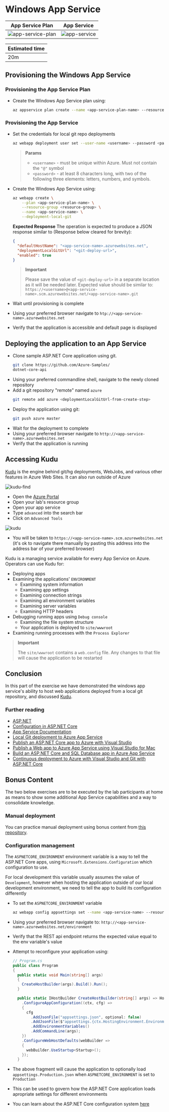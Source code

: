 # Windows App Service

| App Service Plan                                | App Service                           |
| ----------------------------------------------- | ------------------------------------- |
| ![app-service-plan](./img/app-service-plan.svg) | ![app-service](./img/app-service.svg) |

|Estimated time|
|-|
20m|

## Provisioning the Windows App Service
### Provisioning the App Service Plan

- Create the Windows App Service plan using:
  ```bash
  az appservice plan create --name <app-service-plan-name> --resource-group <resource-group> --number-of-workers 1 --sku B2
  ```

### Provisioning the App Service
- Set the credentials for local git repo deployments
  ```bash
  az webapp deployment user set --user-name <username> --password <password>
  ```
  > **Params**
  >
  > - `<username>` - must be unique within Azure. Must not contain the `"@"` symbol
  > - `<password>` - at least 8 characters long, with two of the following three elements: letters, numbers, and symbols.

  

- Create the Windows App Service using:
  ```bash
  az webapp create \
      --plan <app-service-plan-name> \
      --resource-group <resource-group> \
      --name <app-service-name> \
      --deployment-local-git
  ```

  **Expected Response**
  The operation is expected to produce a JSON response similar to (Response below cleared for brevity):

  ```json
  {  
    "defaultHostName": "<app-service-name>.azurewebsites.net",
    "deploymentLocalGitUrl": "<git-deploy-url>",
    "enabled": true
  }
  ```

  > **Important**
  >
  > Please save the value of `<git-deploy-url>` in a separate location as it will be needed later.
  > Expected value should be similar to:
  > `https://<username>@<app-service-name>.scm.azurewebsites.net/<app-service-name>.git`

- Wait until provisioning is complete
- Using your preferred browser navigate to `htp://<app-service-name>.azurewebsites.net`
- Verify that the application is accessible and default page is displayed


## Deploying the application to an App Service

- Clone sample ASP.NET Core application using git.
  ```bash
  git clone https://github.com/Azure-Samples/
  dotnet-core-api
  ```
- Using your preferred commandline shell, navigate to the newly cloned repository
- Add a git repository "remote" named `azure`
  ```bash
  git remote add azure <deploymentLocalGitUrl-from-create-step>
  ```
- Deploy the application using git:
  ```bash
  git push azure master
  ```
- Wait for the deployment to complete
- Using your preferred browser navigate to `http://<app-service-name>.azurewebsites.net`
- Verify that the application is running

## Accessing Kudu

[Kudu](https://github.com/projectkudu/kudu) is the engine behind git/hg deployments, WebJobs, and various other features in Azure Web Sites. It can also run outside of Azure

![kudu-find](./img/0101-find-kudu.png)
- Open the [Azure Portal](https://portal.azure.com)
- Open your lab's resource group
- Open your app service
- Type `advanced` into the search bar
- Click on `Advanced Tools`

![kudu](./img/0102-kudu.png)
- You will be taken to `https://<app-service-name>.scm.azurewebsites.net` (it's ok to navigate there manually by pasting this address into the address bar of your preferred browser)

Kudu is a managing service available for every App Service on Azure. Operators can use Kudu for:
- Deploying apps
- Examining the applications' `ENVIRONMENT`
  - Examining system information
  - Examining ąpp settings
  - Examining connection strings
  - Examining all environment variables
  - Examining server variables
  - Examining HTTP headers
- Debugging running apps using `Debug console`
  - Examining the file system structure
  - Your application is deployed to `site/wwwroot`
- Examining running processes with the `Process Explorer`

> **Important**
>
> The `site/wwwroot` contains a `web.config` file. Any changes to that file will cause the application to be restarted

## Conclusion

In this part of the exercise we have demonstrated the windows app service's ability to host web applications deployed from a local git repository, and discussed [Kudu](https://github.com/projectkudu/kudu).

### Further reading
- [ASP.NET](https://dotnet.microsoft.com/apps/aspnet)
- [Configuration in ASP.NET Core](https://docs.microsoft.com/en-us/aspnet/core/fundamentals/configuration/?view=aspnetcore-3.1)
- [App Service Documentation](https://docs.microsoft.com/en-us/azure/app-service/)
- [Local Git deployment to Azure App Service](https://docs.microsoft.com/en-us/azure/app-service/deploy-local-git)
- [Publish an ASP.NET Core app to Azure with Visual Studio](https://docs.microsoft.com/en-us/aspnet/core/tutorials/publish-to-azure-webapp-using-vs?view=aspnetcore-3.1)
- [Publish a Web app to Azure App Service using Visual Studio for Mac](https://docs.microsoft.com/en-us/visualstudio/mac/publish-app-svc)
- [Build an ASP.NET Core and SQL Database app in Azure App Service](https://docs.microsoft.com/en-us/azure/app-service/app-service-web-tutorial-dotnetcore-sqldb)
- [Continuous deployment to Azure with Visual Studio and Git with ASP.NET Core](https://docs.microsoft.com/en-us/aspnet/core/host-and-deploy/azure-apps/azure-continuous-deployment?view=aspnetcore-3.1)


## Bonus Content

The two below exercises are to be executed by the lab participants at home as means to show some additional App Service capabilities and a way to consolidate knowledge.

### Manual deployment

You can practice manual deployment using bonus content from [this repository](https://github.com/Girls-in-Tech-Poland/GirlsInTechApi).

### Configuration management

The `ASPNETCORE_ENVIRONMENT` environment variable is a way to tell the ASP.NET Core apps, using `Microsoft.Extensions.Configuration` which configuration to use. 

For local development this variable usually assumes the value of `Development`, however when hosting the application outside of our local development environment, we need to tell the app to build its configuration differently

- To set the `ASPNETCORE_ENVIRONMENT` variable  
  ```bash
  az webapp config appsettings set --name <app-service-name> --resource-group <resource-group> --settings ASPNETCORE_ENVIRONMENT="Production"
  ```

- Using your preferred browser navigate to: `http://<app-service-name>.azurewebsites.net/environment` 
- Verify that the REST api endpoint returns the expected value equal to the env variable's value
- Attempt to reconfigure your application using:  
  ```csharp
  // Program.cs
  public class Program
  {
    public static void Main(string[] args)
    {
      CreateHostBuilder(args).Build().Run();
    }

    public static IHostBuilder CreateHostBuilder(string[] args) => Host.CreateDefaultBuilder(args)
      .ConfigureAppConfiguration((ctx, cfg) =>
      {
        cfg
          .AddJsonFile("appsettings.json", optional: false)
          .AddJsonFile($"appsettings.{ctx.HostingEnvironment.EnvironmentName}.json", optional: true)
          .AddEnvironmentVariables()
          .AddCommandLine(args);
      })
      .ConfigureWebHostDefaults(webBuilder =>
      {
        webBuilder.UseStartup<Startup>();
      });
    }
  ```
- The above fragment will cause the application to optionally load `appsettings.Production.json` when `ASPNETCORE_ENVIRONMENT` is set to `Production`
- This can be used to govern how the ASP.NET Core application loads apropriate settings for different environments
- You can learn about the ASP.NET Core configuration system [here](https://docs.microsoft.com/en-us/aspnet/core/fundamentals/configuration/?view=aspnetcore-3.1)
